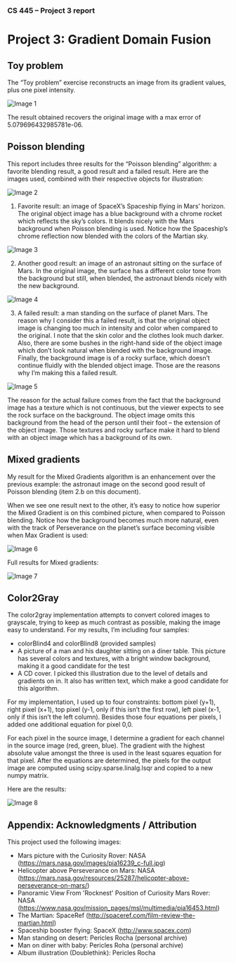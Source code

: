 ### CS 445 – Project 3 report

# Project 3: Gradient Domain Fusion

## Toy problem
The “Toy problem” exercise reconstructs an image from its gradient values, plus one pixel intensity. 

![](_readmeimages/image1.png "Image 1")</p>
</p> 

The result obtained recovers the original image with a max error of 5.079696432985781e-06.
 
## Poisson blending

This report includes three results for the “Poisson blending” algorithm: a favorite blending result, a good result and a failed result. Here are the images used, combined with their respective objects for illustration: 

![](_readmeimages/image2.png "Image 2")</p>
</p>
 
1. Favorite result: an image of SpaceX’s Spaceship flying in Mars’ horizon. The original object image has a blue background with a chrome rocket which reflects the sky’s colors. It blends nicely with the Mars background when Poisson blending is used. Notice how the Spaceship’s chrome reflection now blended with the colors of the Martian sky. 

![](_readmeimages/image3.png "Image 3")</p>
</p> 


2. Another good result: an image of an astronaut sitting on the surface of Mars. In the original image, the surface has a different color tone from the background but still, when blended, the astronaut blends nicely with the new background.

![](_readmeimages/image4.png "Image 4")</p>
</p> 

3. A failed result: a man standing on the surface of planet Mars. The reason why I consider this a failed result, is that the original object image is changing too much in intensity and color when compared to the original. I note that the skin color and the clothes look much darker. Also, there are some bushes in the right-hand side of the object image which don’t look natural when blended with the background image. Finally, the background image is of a rocky surface, which doesn’t continue fluidly with the blended object image. Those are the reasons why I’m making this a failed result.

![](_readmeimages/image5.png "Image 5")</p>
</p> 

The reason for the actual failure comes from the fact that the background image has a texture which is not continuous, but the viewer expects to see the rock surface on the background. The object image omits this background from the head of the person until their foot – the extension of the object image. Those textures and rocky surface make it hard to blend with an object image which has a background of its own. 

## Mixed gradients

My result for the Mixed Gradients algorithm is an enhancement over the previous example: the astronaut image on the second good result of Poisson blending (item 2.b on this document).

When we see one result next to the other, it’s easy to notice how superior the Mixed Gradient is on this combined picture, when compared to Poisson blending. Notice how the background becomes much more natural, even with the track of Perseverance on the planet’s surface becoming visible when Max Gradient is used:

![](_readmeimages/image6.png "Image 6")</p>
</p> 

Full results for Mixed gradients: 

![](_readmeimages/image7.png "Image 7")</p>
</p> 

## Color2Gray
The color2gray implementation attempts to convert colored images to grayscale, trying to keep as much contrast as possible, making the image easy to understand. For my results, I’m including four samples: 
- colorBlind4 and colorBlind8 (provided samples) 
- A picture of a man and his daughter sitting on a diner table. This picture has several colors and textures, with a bright window background, making it a good candidate for the test
- A CD cover. I picked this illustration due to the level of details and gradients on in. It also has written text, which make a good candidate for this algorithm. 

For my implementation, I used up to four constraints: bottom pixel (y+1), right pixel (x+1), top pixel (y-1, only if this isn’t the first row), left pixel (x-1, only if this isn’t the left column). Besides those four equations per pixels, I added one additional equation for pixel 0,0. 

For each pixel in the source image, I determine a gradient for each channel in the source image (red, green, blue). The gradient with the highest absolute value amongst the three is used in the least squares equation for that pixel. After the equations are determined, the pixels for the output image are computed using scipy.sparse.linalg.lsqr and copied to a new numpy matrix. 

Here are the results:

![](_readmeimages/image8.png "Image 8")</p>
</p> 

## Appendix: Acknowledgments / Attribution

This project used the following images: 
- Mars picture with the Curiosity Rover: NASA (https://mars.nasa.gov/images/pia16239_c-full.jpg)
- Helicopter above Perseverance on Mars: NASA (https://mars.nasa.gov/resources/25287/helicopter-above-perseverance-on-mars/)
- Panoramic View From 'Rocknest' Position of Curiosity Mars Rover: NASA (https://www.nasa.gov/mission_pages/msl/multimedia/pia16453.html) 
- The Martian: SpaceRef (http://spaceref.com/film-review-the-martian.html)
- Spaceship booster flying: SpaceX (http://www.spacex.com) 
- Man standing on desert: Pericles Rocha (personal archive)
- Man on diner with baby: Pericles Roha (personal archive) 
- Album illustration (Doublethink): Pericles Rocha


